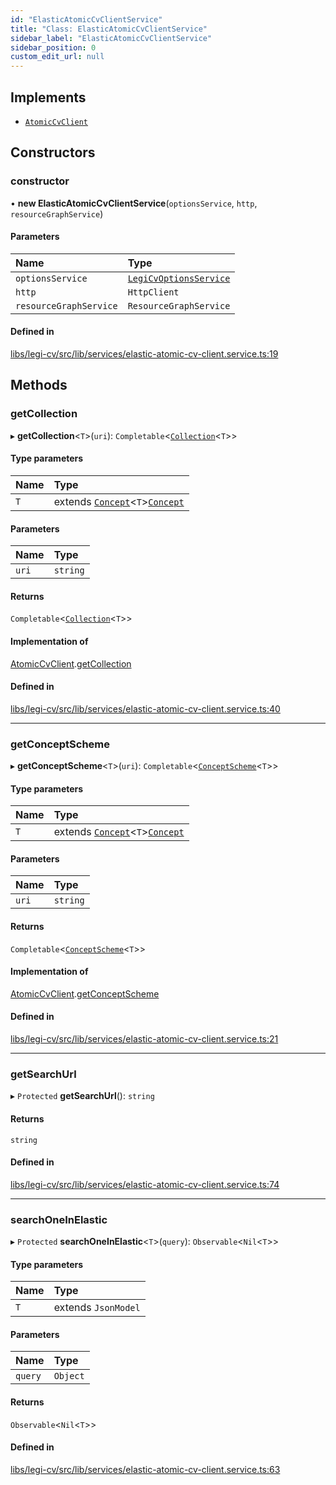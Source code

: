 ```yaml
---
id: "ElasticAtomicCvClientService"
title: "Class: ElasticAtomicCvClientService"
sidebar_label: "ElasticAtomicCvClientService"
sidebar_position: 0
custom_edit_url: null
---
```


## Implements

- [`AtomicCvClient`](../interfaces/AtomicCvClient)

## Constructors

### constructor

• **new ElasticAtomicCvClientService**(`optionsService`, `http`, `resourceGraphService`)

#### Parameters

| Name | Type |
| :------ | :------ |
| `optionsService` | [`LegiCvOptionsService`](LegiCvOptionsService) |
| `http` | `HttpClient` |
| `resourceGraphService` | `ResourceGraphService` |

#### Defined in

[libs/legi-cv/src/lib/services/elastic-atomic-cv-client.service.ts:19](https://github.com/cognizone/ng-cognizone/blob/861cbad/libs/legi-cv/src/lib/services/elastic-atomic-cv-client.service.ts#L19)

## Methods

### getCollection

▸ **getCollection**<`T`\>(`uri`): `Completable`<[`Collection`](../interfaces/Collection)<`T`\>\>

#### Type parameters

| Name | Type |
| :------ | :------ |
| `T` | extends [`Concept`](../interfaces/Concept)<`T`\>[`Concept`](../interfaces/Concept) |

#### Parameters

| Name | Type |
| :------ | :------ |
| `uri` | `string` |

#### Returns

`Completable`<[`Collection`](../interfaces/Collection)<`T`\>\>

#### Implementation of

[AtomicCvClient](../interfaces/AtomicCvClient).[getCollection](../interfaces/AtomicCvClient#getcollection)

#### Defined in

[libs/legi-cv/src/lib/services/elastic-atomic-cv-client.service.ts:40](https://github.com/cognizone/ng-cognizone/blob/861cbad/libs/legi-cv/src/lib/services/elastic-atomic-cv-client.service.ts#L40)

___

### getConceptScheme

▸ **getConceptScheme**<`T`\>(`uri`): `Completable`<[`ConceptScheme`](../interfaces/ConceptScheme)<`T`\>\>

#### Type parameters

| Name | Type |
| :------ | :------ |
| `T` | extends [`Concept`](../interfaces/Concept)<`T`\>[`Concept`](../interfaces/Concept) |

#### Parameters

| Name | Type |
| :------ | :------ |
| `uri` | `string` |

#### Returns

`Completable`<[`ConceptScheme`](../interfaces/ConceptScheme)<`T`\>\>

#### Implementation of

[AtomicCvClient](../interfaces/AtomicCvClient).[getConceptScheme](../interfaces/AtomicCvClient#getconceptscheme)

#### Defined in

[libs/legi-cv/src/lib/services/elastic-atomic-cv-client.service.ts:21](https://github.com/cognizone/ng-cognizone/blob/861cbad/libs/legi-cv/src/lib/services/elastic-atomic-cv-client.service.ts#L21)

___

### getSearchUrl

▸ `Protected` **getSearchUrl**(): `string`

#### Returns

`string`

#### Defined in

[libs/legi-cv/src/lib/services/elastic-atomic-cv-client.service.ts:74](https://github.com/cognizone/ng-cognizone/blob/861cbad/libs/legi-cv/src/lib/services/elastic-atomic-cv-client.service.ts#L74)

___

### searchOneInElastic

▸ `Protected` **searchOneInElastic**<`T`\>(`query`): `Observable`<`Nil`<`T`\>\>

#### Type parameters

| Name | Type |
| :------ | :------ |
| `T` | extends `JsonModel` |

#### Parameters

| Name | Type |
| :------ | :------ |
| `query` | `Object` |

#### Returns

`Observable`<`Nil`<`T`\>\>

#### Defined in

[libs/legi-cv/src/lib/services/elastic-atomic-cv-client.service.ts:63](https://github.com/cognizone/ng-cognizone/blob/861cbad/libs/legi-cv/src/lib/services/elastic-atomic-cv-client.service.ts#L63)
